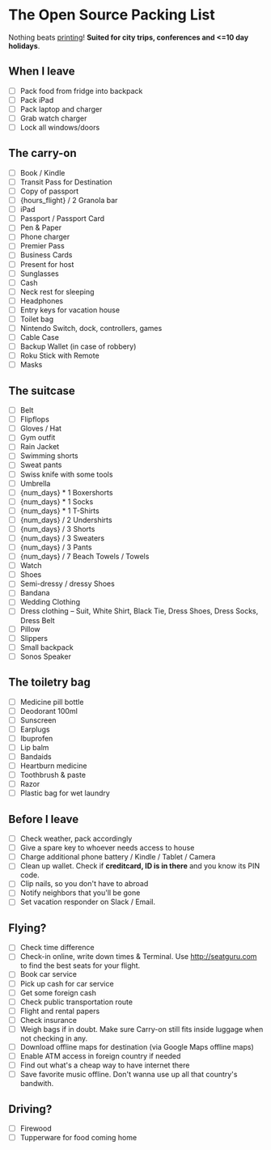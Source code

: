 # The Open Source Packing List

Nothing beats [printing](https://raw.github.com/hjhart/packing-list/master/README.md)! **Suited for city trips, conferences and <=10 day holidays**.

## When I leave

- [ ] Pack food from fridge into backpack
- [ ] Pack iPad
- [ ] Pack laptop and charger
- [ ] Grab watch charger
- [ ] Lock all windows/doors

## The carry-on

- [ ] Book / Kindle
- [ ] Transit Pass for Destination
- [ ] Copy of passport
- [ ] {hours_flight} / 2 Granola bar
- [ ] iPad
- [ ] Passport / Passport Card
- [ ] Pen & Paper
- [ ] Phone charger
- [ ] Premier Pass
- [ ] Business Cards
- [ ] Present for host
- [ ] Sunglasses
- [ ] Cash
- [ ] Neck rest for sleeping
- [ ] Headphones
- [ ] Entry keys for vacation house
- [ ] Toilet bag
- [ ] Nintendo Switch, dock, controllers, games
- [ ] Cable Case
- [ ] Backup Wallet (in case of robbery)
- [ ] Roku Stick with Remote
- [ ] Masks

## The suitcase

- [ ] Belt
- [ ] Flipflops
- [ ] Gloves / Hat
- [ ] Gym outfit
- [ ] Rain Jacket
- [ ] Swimming shorts
- [ ] Sweat pants
- [ ] Swiss knife with some tools
- [ ] Umbrella
- [ ] {num_days} \* 1 Boxershorts
- [ ] {num_days} \* 1 Socks
- [ ] {num_days} \* 1 T-Shirts
- [ ] {num_days} / 2 Undershirts
- [ ] {num_days} / 3 Shorts
- [ ] {num_days} / 3 Sweaters
- [ ] {num_days} / 3 Pants
- [ ] {num_days} / 7 Beach Towels / Towels
- [ ] Watch
- [ ] Shoes
- [ ] Semi-dressy / dressy Shoes
- [ ] Bandana
- [ ] Wedding Clothing
- [ ] Dress clothing – Suit, White Shirt, Black Tie, Dress Shoes, Dress Socks, Dress Belt
- [ ] Pillow
- [ ] Slippers
- [ ] Small backpack
- [ ] Sonos Speaker

## The toiletry bag

- [ ] Medicine pill bottle
- [ ] Deodorant 100ml
- [ ] Sunscreen
- [ ] Earplugs
- [ ] Ibuprofen
- [ ] Lip balm
- [ ] Bandaids
- [ ] Heartburn medicine
- [ ] Toothbrush & paste
- [ ] Razor
- [ ] Plastic bag for wet laundry

## Before I leave

- [ ] Check weather, pack accordingly
- [ ] Give a spare key to whoever needs access to house
- [ ] Charge additional phone battery / Kindle / Tablet / Camera
- [ ] Clean up wallet. Check if **creditcard, ID is in there** and you know its PIN code.
- [ ] Clip nails, so you don't have to abroad
- [ ] Notify neighbors that you'll be gone
- [ ] Set vacation responder on Slack / Email.

## Flying?

- [ ] Check time difference
- [ ] Check-in online, write down times & Terminal. Use http://seatguru.com to find the best seats for your flight.
- [ ] Book car service
- [ ] Pick up cash for car service
- [ ] Get some foreign cash
- [ ] Check public transportation route
- [ ] Flight and rental papers
- [ ] Check insurance
- [ ] Weigh bags if in doubt. Make sure Carry-on still fits inside luggage when not checking in any.
- [ ] Download offline maps for destination (via Google Maps offline maps)
- [ ] Enable ATM access in foreign country if needed
- [ ] Find out what's a cheap way to have internet there
- [ ] Save favorite music offline. Don't wanna use up all that country's bandwith.

## Driving?

- [ ] Firewood
- [ ] Tupperware for food coming home
